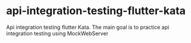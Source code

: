 # api-integration-testing-flutter-kata
Api integration testing flutter Kata. The main goal is to practice api integration testing using MockWebServer

